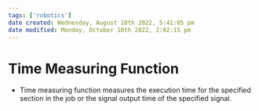 ```yaml
---
tags: ['robotics']
date created: Wednesday, August 10th 2022, 5:41:05 pm
date modified: Monday, October 10th 2022, 2:02:15 pm
---
```


# Time Measuring Function
- Time measuring function measures the execution time for the specified section in the job or the signal output time of the specified signal.



